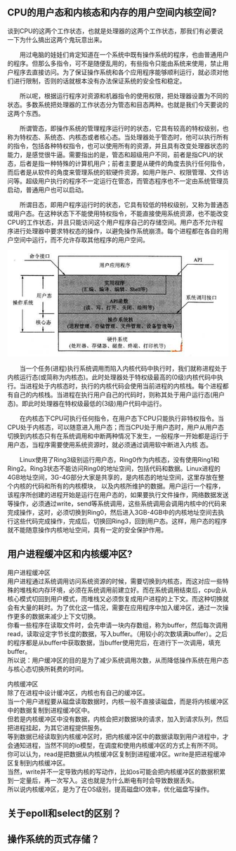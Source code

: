 ## CPU的用户态和内核态和内存的用户空间内核空间?
谈到CPU的这两个工作状态，也就是处理器的这两个工作状态，那我们有必要说一下为什么搞出这两个鬼玩意出来。  
<p style="text-indent:2em">用过电脑的娃娃们肯定知道在一个系统中既有操作系统的程序，也由普通用户的程序。但那么多指令，可不是随便乱用的，有些指令只能由系统来使用，禁止用户程序去直接访问。为了保证操作系统和各个应用程序能够顺利运行，就必须对他们进行限制，否则的话就根本没有办法保证系统的安全性和稳定。  
<p style="text-indent:2em">所以呢，根据运行程序对资源和机器指令的使用权限，把处理器设置为不同的状态。多数系统把处理器的工作状态分为管态和目态两种。也就是我们今天要说的这两个东西。  
<p style="text-indent:2em">所谓管态，即操作系统的管理程序运行时的状态，它具有较高的特权级别，也称为特权态、系统态、内核态或者核心态。当处理器处于管态时，他可以执行所有的指令，包括各种特权指令，也可以使用所有的资源，并且具有改变处理器状态的能力，是感觉很牛逼。需要指出的是，管态和超级用户不同，前者是指CPU的状态，后者是指一种特殊的计算机用户；前者主要是从硬件的角度去执行任何指令，而后者是从软件的角度来管理系统的软硬件资源，如用户账户、权限管理、文件访问等。超级用户执行的程序不一定运行在管态，而管态程序也不一定由系统管理员启动，普通用户也可以启动。
<p style="text-indent:2em">所谓目态，即用户程序运行时的状态，它具有较低的特权级别，又称为普通态或用户态。在这种状态下不能使用特权指令，不能直接使用系统资源，也不能改变CPU的工作状态，并且只能访问这个用户程序自己的存储空间。用户态不允许程序进行处理器中要求特权态的操作，以避免操作系统崩溃。每个进程都在各自的用户空间中运行，而不允许存取其他程序的用户空间。
   
![](media/32bj234j234xcv.jpg)   
<p style="text-indent:2em">当一个任务(进程)执行系统调用而陷入内核代码中执行时，我们就称进程处于内核运行态(或简称为内核态)。此时处理器处于特权级最高的(0级)内核代码中执行。当进程处于内核态时，执行的内核代码会使用当前进程的内核栈。每个进程都有自己的内核栈。当进程在执行用户自己的代码时，则称其处于用户运行态(用户态)。即此时处理器在特权级最低的(3级)用户代码中运行。
<p style="text-indent:2em">在内核态下CPU可执行任何指令，在用户态下CPU只能执行非特权指令。当CPU处于内核态，可以随意进入用户态；而当CPU处于用户态时，用户从用户态切换到内核态只有在系统调用和中断两种情况下发生，一般程序一开始都是运行于用户态，当程序需要使用系统资源时，就必须通过调用软中断进入内核 态。 　　
<p style="text-indent:2em">Linux使用了Ring3级别运行用户态，Ring0作为内核态，没有使用Ring1和Ring2。Ring3状态不能访问Ring0的地址空间，包括代码和数据。Linux进程的4GB地址空间，3G-4G部分大家是共享的，是内核态的地址空间，这里存放在整个内核的代码和所有的内核模块， 以及内核所维护的数据。用户运行一个程序，该程序所创建的进程开始是运行在用户态的，如果要执行文件操作，网络数据发送等操作，必须通过write，send等系统调用，这些系统调用会调用内核中的代码来完成操作，这时，必须切换到Ring0，然后进入3GB-4GB中的内核地址空间去执 行这些代码完成操作，完成后，切换回Ring3，回到用户态。这样，用户态的程序就不能随意操作内核地址空间，具有一定的安全保护作用。

## 用户进程缓冲区和内核缓冲区?
用户进程缓冲区  
用户进程通过系统调用访问系统资源的时候，需要切换到内核态，而这对应一些特殊的堆栈和内存环境，必须在系统调用前建立好。而在系统调用结束后，cpu会从核心模式切回到用户模式，而堆栈又必须恢复成用户进程的上下文。而这种切换就会有大量的耗时。为了优化这一情况，需要在应用程序中加入缓冲区，通过一次操作更多的数据来减少上下文切换。  
你看一些程序在读取文件时，会先申请一块内存数组，称为buffer，然后每次调用read，读取设定字节长度的数据，写入buffer。（用较小的次数填满buffer）。之后的程序都是从buffer中获取数据，当buffer使用完后，在进行下一次调用，填充buffer。  
所以说：用户缓冲区的目的是为了减少系统调用次数，从而降低操作系统在用户态与核心态切换所耗费的时间。

内核缓冲区  
除了在进程中设计缓冲区，内核也有自己的缓冲区。  
当一个用户进程要从磁盘读取数据时，内核一般不直接读磁盘，而是将内核缓冲区中的数据复制到进程缓冲区中。  
但若是内核缓冲区中没有数据，内核会把对数据块的请求，加入到请求队列，然后把进程挂起，为其它进程提供服务。  
等到数据已经读取到内核缓冲区时，把内核缓冲区中的数据读取到用户进程中，才会通知进程，当然不同的io模型，在调度和使用内核缓冲区的方式上有所不同。  
你可以认为，read是把数据从内核缓冲区复制到进程缓冲区。write是把进程缓冲区复制到内核缓冲区。  
当然，write并不一定导致内核的写动作，比如os可能会把内核缓冲区的数据积累到一定量后，再一次写入。这也就是为什么断电有时会导致数据丢失。  
所以说内核缓冲区，是为了在OS级别，提高磁盘IO效率，优化磁盘写操作。

## 关于epoll和select的区别？

## 操作系统的页式存储？